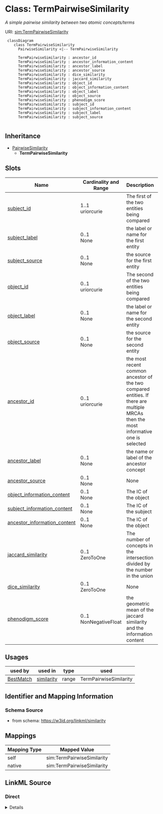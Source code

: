 # Class: TermPairwiseSimilarity
_A simple pairwise similarity between two atomic concepts/terms_




URI: [sim:TermPairwiseSimilarity](https://w3id.org/linkml/similarity/TermPairwiseSimilarity)


```{mermaid}
 classDiagram
    class TermPairwiseSimilarity
      PairwiseSimilarity <|-- TermPairwiseSimilarity
      
      TermPairwiseSimilarity : ancestor_id
      TermPairwiseSimilarity : ancestor_information_content
      TermPairwiseSimilarity : ancestor_label
      TermPairwiseSimilarity : ancestor_source
      TermPairwiseSimilarity : dice_similarity
      TermPairwiseSimilarity : jaccard_similarity
      TermPairwiseSimilarity : object_id
      TermPairwiseSimilarity : object_information_content
      TermPairwiseSimilarity : object_label
      TermPairwiseSimilarity : object_source
      TermPairwiseSimilarity : phenodigm_score
      TermPairwiseSimilarity : subject_id
      TermPairwiseSimilarity : subject_information_content
      TermPairwiseSimilarity : subject_label
      TermPairwiseSimilarity : subject_source
      
```




## Inheritance
* [PairwiseSimilarity](PairwiseSimilarity.md)
    * **TermPairwiseSimilarity**



## Slots

| Name | Cardinality and Range | Description | Inheritance |
| ---  | --- | --- | --- |
| [subject_id](subject_id.md) | 1..1 <br/> uriorcurie | The first of the two entities being compared | direct |
| [subject_label](subject_label.md) | 0..1 <br/> None | the label or name for the first entity | direct |
| [subject_source](subject_source.md) | 0..1 <br/> None | the source for the first entity | direct |
| [object_id](object_id.md) | 0..1 <br/> uriorcurie | The second of the two entities being compared | direct |
| [object_label](object_label.md) | 0..1 <br/> None | the label or name for the second entity | direct |
| [object_source](object_source.md) | 0..1 <br/> None | the source for the second entity | direct |
| [ancestor_id](ancestor_id.md) | 0..1 <br/> uriorcurie | the most recent common ancestor of the two compared entities. If there are multiple MRCAs then the most informative one is selected | direct |
| [ancestor_label](ancestor_label.md) | 0..1 <br/> None | the name or label of the ancestor concept | direct |
| [ancestor_source](ancestor_source.md) | 0..1 <br/> None | None | direct |
| [object_information_content](object_information_content.md) | 0..1 <br/> None | The IC of the object | direct |
| [subject_information_content](subject_information_content.md) | 0..1 <br/> None | The IC of the subject | direct |
| [ancestor_information_content](ancestor_information_content.md) | 0..1 <br/> None | The IC of the object | direct |
| [jaccard_similarity](jaccard_similarity.md) | 0..1 <br/> ZeroToOne | The number of concepts in the intersection divided by the number in the union | direct |
| [dice_similarity](dice_similarity.md) | 0..1 <br/> ZeroToOne | None | direct |
| [phenodigm_score](phenodigm_score.md) | 0..1 <br/> NonNegativeFloat | the geometric mean of the jaccard similarity and the information content | direct |



## Usages

| used by | used in | type | used |
| ---  | --- | --- | --- |
| [BestMatch](BestMatch.md) | [similarity](similarity.md) | range | TermPairwiseSimilarity |







## Identifier and Mapping Information







### Schema Source


* from schema: https://w3id.org/linkml/similarity





## Mappings

| Mapping Type | Mapped Value |
| ---  | ---  |
| self | sim:TermPairwiseSimilarity |
| native | sim:TermPairwiseSimilarity |


## LinkML Source

<!-- TODO: investigate https://stackoverflow.com/questions/37606292/how-to-create-tabbed-code-blocks-in-mkdocs-or-sphinx -->

### Direct

<details>
```yaml
name: TermPairwiseSimilarity
description: A simple pairwise similarity between two atomic concepts/terms
from_schema: https://w3id.org/linkml/similarity
rank: 1000
is_a: PairwiseSimilarity
slots:
- subject_id
- subject_label
- subject_source
- object_id
- object_label
- object_source
- ancestor_id
- ancestor_label
- ancestor_source
- object_information_content
- subject_information_content
- ancestor_information_content
- jaccard_similarity
- dice_similarity
- phenodigm_score

```
</details>

### Induced

<details>
```yaml
name: TermPairwiseSimilarity
description: A simple pairwise similarity between two atomic concepts/terms
from_schema: https://w3id.org/linkml/similarity
rank: 1000
is_a: PairwiseSimilarity
attributes:
  subject_id:
    name: subject_id
    description: The first of the two entities being compared
    from_schema: https://w3id.org/linkml/similarity
    rank: 1000
    slot_uri: sssom:subject_id
    alias: subject_id
    owner: TermPairwiseSimilarity
    domain_of:
    - TermPairwiseSimilarity
    range: uriorcurie
    required: true
  subject_label:
    name: subject_label
    description: the label or name for the first entity
    from_schema: https://w3id.org/linkml/similarity
    rank: 1000
    slot_uri: sssom:subject_label
    alias: subject_label
    owner: TermPairwiseSimilarity
    domain_of:
    - TermPairwiseSimilarity
    range: string
  subject_source:
    name: subject_source
    description: the source for the first entity
    from_schema: https://w3id.org/linkml/similarity
    rank: 1000
    slot_uri: sssom:subject_source
    alias: subject_source
    owner: TermPairwiseSimilarity
    domain_of:
    - TermPairwiseSimilarity
    range: string
  object_id:
    name: object_id
    description: The second of the two entities being compared
    from_schema: https://w3id.org/linkml/similarity
    rank: 1000
    slot_uri: sssom:object_id
    alias: object_id
    owner: TermPairwiseSimilarity
    domain_of:
    - TermPairwiseSimilarity
    range: uriorcurie
  object_label:
    name: object_label
    description: the label or name for the second entity
    from_schema: https://w3id.org/linkml/similarity
    rank: 1000
    slot_uri: sssom:object_label
    alias: object_label
    owner: TermPairwiseSimilarity
    domain_of:
    - TermPairwiseSimilarity
    range: string
  object_source:
    name: object_source
    description: the source for the second entity
    from_schema: https://w3id.org/linkml/similarity
    rank: 1000
    slot_uri: sssom:object_source
    alias: object_source
    owner: TermPairwiseSimilarity
    domain_of:
    - TermPairwiseSimilarity
    range: string
  ancestor_id:
    name: ancestor_id
    description: the most recent common ancestor of the two compared entities. If
      there are multiple MRCAs then the most informative one is selected
    todos:
    - decide on what to do when there are multiple possible ancestos
    from_schema: https://w3id.org/linkml/similarity
    rank: 1000
    alias: ancestor_id
    owner: TermPairwiseSimilarity
    domain_of:
    - TermPairwiseSimilarity
    range: uriorcurie
  ancestor_label:
    name: ancestor_label
    description: the name or label of the ancestor concept
    from_schema: https://w3id.org/linkml/similarity
    rank: 1000
    alias: ancestor_label
    owner: TermPairwiseSimilarity
    domain_of:
    - TermPairwiseSimilarity
    range: string
  ancestor_source:
    name: ancestor_source
    from_schema: https://w3id.org/linkml/similarity
    rank: 1000
    alias: ancestor_source
    owner: TermPairwiseSimilarity
    domain_of:
    - TermPairwiseSimilarity
    range: string
  object_information_content:
    name: object_information_content
    description: The IC of the object
    from_schema: https://w3id.org/linkml/similarity
    rank: 1000
    is_a: information_content
    alias: object_information_content
    owner: TermPairwiseSimilarity
    domain_of:
    - TermPairwiseSimilarity
    range: NegativeLogValue
  subject_information_content:
    name: subject_information_content
    description: The IC of the subject
    from_schema: https://w3id.org/linkml/similarity
    rank: 1000
    is_a: information_content
    alias: subject_information_content
    owner: TermPairwiseSimilarity
    domain_of:
    - TermPairwiseSimilarity
    range: NegativeLogValue
  ancestor_information_content:
    name: ancestor_information_content
    description: The IC of the object
    from_schema: https://w3id.org/linkml/similarity
    rank: 1000
    is_a: information_content
    alias: ancestor_information_content
    owner: TermPairwiseSimilarity
    domain_of:
    - TermPairwiseSimilarity
    range: NegativeLogValue
  jaccard_similarity:
    name: jaccard_similarity
    description: The number of concepts in the intersection divided by the number
      in the union
    from_schema: https://w3id.org/linkml/similarity
    rank: 1000
    is_a: score
    alias: jaccard_similarity
    owner: TermPairwiseSimilarity
    domain_of:
    - TermPairwiseSimilarity
    range: ZeroToOne
  dice_similarity:
    name: dice_similarity
    from_schema: https://w3id.org/linkml/similarity
    rank: 1000
    is_a: score
    alias: dice_similarity
    owner: TermPairwiseSimilarity
    domain_of:
    - TermPairwiseSimilarity
    range: ZeroToOne
  phenodigm_score:
    name: phenodigm_score
    description: the geometric mean of the jaccard similarity and the information
      content
    from_schema: https://w3id.org/linkml/similarity
    rank: 1000
    is_a: score
    alias: phenodigm_score
    owner: TermPairwiseSimilarity
    domain_of:
    - TermPairwiseSimilarity
    range: NonNegativeFloat
    equals_expression: sqrt({jaccard_similarity} * {information_content})

```
</details>